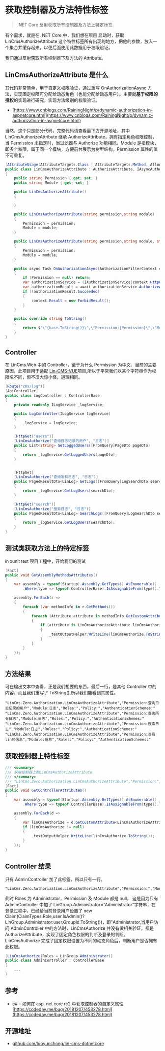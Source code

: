 # 获取控制器及方法特性标签

> .NET Core 反射获取所有控制器及方法上特定标签.

有个需求，就是在. NET Core 中，我们想在项目 启动时，获取 LinCmsAuthorizeAttribute 这个特性标签所有出现的地方，把他的参数，放入一个集合并缓存起来，以便后面使用此数据用于权限验证。

我们通过反射获取所有控制器下及方法的 Attribute。

## LinCmsAuthorizeAttribute 是什么

其代码非常简单，用于自定义权限验证，通过重写 OnAuthorizationAsync 方法，实现固定权限可分配给动态角色（也能分配给动态用户）。主要就**基于权限的授权**的实现进行研究，实现方法级别的权限验证。

- [https://www.cnblogs.com/RainingNight/p/dynamic-authorization-in-aspnetcore.html](https://www.cnblogs.com/RainingNight/p/dynamic-authorization-in-aspnetcore.html)

当然，这个只是部分代码，完整代码请查看最下方开源地址，其中 LinCmsAuthorizeAttribute 继承 AuthorizeAttribute，拥有指定角色权限控制，当 Permission 未指定时，当过滤器与 Authorize 功能相同。Module 是指模块，即多个权限，属于同一个模块，方便前台展示为树型结构。Permission 属性的值不可重复。

```cs
[AttributeUsage(AttributeTargets.Class | AttributeTargets.Method, AllowMultiple = true)]
public class LinCmsAuthorizeAttribute : AuthorizeAttribute, IAsyncAuthorizationFilter
{
    public string Permission { get; set; }
    public string Module { get; set; }

    public LinCmsAuthorizeAttribute()
    {

    }

    public LinCmsAuthorizeAttribute(string permission,string module)
    {
        Permission = permission;
        Module = module;
    }

    public LinCmsAuthorizeAttribute(string permission,string module, string policy) : base(policy)
    {
        Permission = permission;
        Module = module;
    }

    public async Task OnAuthorizationAsync(AuthorizationFilterContext context)
    {
        if (Permission == null) return;
        var authorizationService = (IAuthorizationService)context.HttpContext.RequestServices.GetService(typeof(IAuthorizationService));
        var authorizationResult = await authorizationService.AuthorizeAsync(context.HttpContext.User, null, new OperationAuthorizationRequirement() { Name = Permission });
        if (!authorizationResult.Succeeded)
        {
            context.Result = new ForbidResult();
        }
    }

    public override string ToString()
    {
        return $"\"{base.ToString()}\",\"Permission:{Permission}\",\"Module:{Module}\",\"Roles:{Roles}\",\"Policy:{Policy}\",\"AuthenticationSchemes:{AuthenticationSchemes}\"";
    }
}
```

## Controller

在 LinCms.Web 中的 Controller，至于为什么 Permission 为中文，目前的主要原因，此项目用于适配 [Lin-CMS-VUE](https://github.com/TaleLin/lin-cms-vue)项目,所以于平常我们以某个字符串作为权限名不同，但不须大惊小怪，道理相同。

```cs
[Route("cms/log")]
[ApiController]
public class LogController : ControllerBase
{
    private readonly ILogService _logService;

    public LogController(ILogService logService)
    {
        _logService = logService;
    }

    [HttpGet("users")]
    [LinCmsAuthorize("查询日志记录的用户", "日志")]
    public List<string> GetLoggedUsers([FromQuery]PageDto pageDto)
    {
        return _logService.GetLoggedUsers(pageDto);
    }


    [HttpGet]
    [LinCmsAuthorize("查询所有日志", "日志")]
    public PagedResultDto<LinLog> GetLogs([FromQuery]LogSearchDto searchDto)
    {
        return _logService.GetLogUsers(searchDto);
    }

    [HttpGet("search")]
    [LinCmsAuthorize("搜索日志", "日志")]
    public PagedResultDto<LinLog> SearchLogs([FromQuery]LogSearchDto searchDto)
    {
        return _logService.GetLogUsers(searchDto);
    }
}
```

## 测试类获取方法上的特定标签

in xunit test 项目工程中，开始我们的测试

```cs
[Fact]
public void GetAssemblyMethodsAttributes()
{
    var assembly = typeof(Startup).Assembly.GetTypes().AsEnumerable()
        .Where(type => typeof(ControllerBase).IsAssignableFrom(type)).ToList();

    assembly.ForEach(r =>
    {
        foreach (var methodInfo in r.GetMethods())
        {
            foreach (Attribute attribute in methodInfo.GetCustomAttributes())
            {
                if (attribute is LinCmsAuthorizeAttribute linCmsAuthorize)
                {
                    _testOutputHelper.WriteLine(linCmsAuthorize.ToString());
                }
            }
        }
    });
}
```

## 方法结果

可在输出文本中查看，正是我们想要的东西，最后一行，是其他 Controller 中的内容，而且我们重写了 ToString(),所以我们能看到其属性。

```text
"LinCms.Zero.Authorization.LinCmsAuthorizeAttribute","Permission:查询日志记录的用户","Module:日志","Roles:","Policy:","AuthenticationSchemes:"
"LinCms.Zero.Authorization.LinCmsAuthorizeAttribute","Permission:查询所有日志","Module:日志","Roles:","Policy:","AuthenticationSchemes:"
"LinCms.Zero.Authorization.LinCmsAuthorizeAttribute","Permission:搜索日志","Module:日志","Roles:","Policy:","AuthenticationSchemes:"
"LinCms.Zero.Authorization.LinCmsAuthorizeAttribute","Permission:查看lin的信息","Module:信息","Roles:","Policy:","AuthenticationSchemes:"

```

## 获取控制器上特性标签

```cs
/// <summary>
/// 获取控制器上的LinCmsAuthorizeAttribute
/// </summary>
/// "LinCms.Zero.Authorization.LinCmsAuthorizeAttribute","Permission:","Module:","Roles:Administrator","Policy:","AuthenticationSchemes:"
[Fact]
public void GetControllerAttributes()
{
    var assembly = typeof(Startup).Assembly.GetTypes().AsEnumerable()
        .Where(type => typeof(ControllerBase).IsAssignableFrom(type)).ToList();

    assembly.ForEach(d =>
    {
        var linCmsAuthorize = d.GetCustomAttribute<LinCmsAuthorizeAttribute>();
        if (linCmsAuthorize != null)
        {
            _testOutputHelper.WriteLine(linCmsAuthorize.ToString());
        }
    });
}
```

## Controller 结果

只有 AdminController 加了此标签，所以只有一行。

```text
"LinCms.Zero.Authorization.LinCmsAuthorizeAttribute","Permission:","Module:","Roles:Administrator","Policy:","AuthenticationSchemes:"
```

此时 Roles 为 Administrator，Permission 及 Module 都是 null，
这是因为只有 AdminController 中加了 LinGroup.Administrator="Administrator"字符串，在登录过程中，已经给当前登录用户设置了 new Claim(ClaimTypes.Role,user.IsAdmin()?LinGroup.Administrator:user.GroupId.ToString())，即"Administrator,当用户访问 AdminController 中的方法时，LinCmsAuthorize 并没有做相关验证，都是 AuthorizeAttribute，实现了固定角色权限的判断及登录的判断。LinCmsAuthorize 完成了固定权限设置为不同的动态角色后，判断用户是否拥有此权限。

```cs
[LinCmsAuthorize(Roles = LinGroup.Administrator)]
public class AdminController : ControllerBase
{
    ...
}
```

## 参考

- c# – 如何在 asp. net core rc2 中获取控制器的自定义属性 [https://codeday.me/bug/20181207/453278.html](https://codeday.me/bug/20181207/453278.html)


## 开源地址

- [github.com/luoyunchong/lin-cms-dotnetcore](github.com/luoyunchong/lin-cms-dotnetcore)
